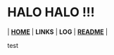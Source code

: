 
HALO HALO !!!
=============

| [**HOME**]() | **LINKS** | **LOG** | [**README**](README.md) |
<!-- | ------------------------------------------------ | --------- | ------- | -->



test
